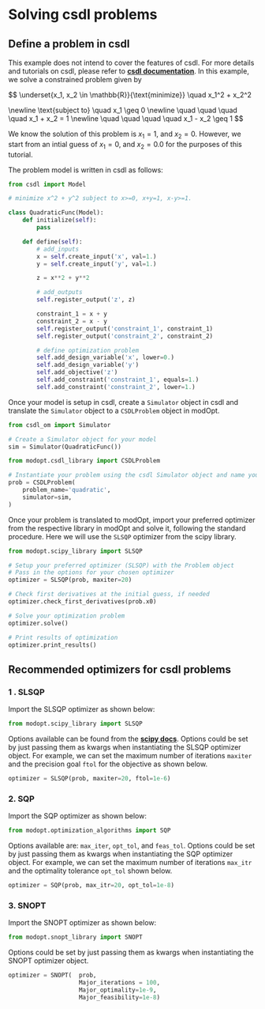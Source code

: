 # Solving csdl problems

## Define a problem in csdl

This example does not intend to cover the features of csdl.
For more details and tutorials on csdl, please refer to **[csdl documentation](https://lsdolab.github.io/csdl/)**.
In this example, we solve a constrained problem given by

$$
\underset{x_1, x_2 \in \mathbb{R}}{\text{minimize}} \quad x_1^2 + x_2^2

\newline
\text{subject to} \quad x_1 \geq 0
\newline
\quad \quad \quad \quad x_1 + x_2 = 1
\newline
\quad \quad \quad \quad x_1 - x_2 \geq 1
$$

We know the solution of this problem is $x_1=1$, and $x_2=0$.
However, we start from an intial guess of $x_1=0$, and $x_2=0.0$ for the purposes of this tutorial.

The problem model is written in csdl as follows:

```py
from csdl import Model

# minimize x^2 + y^2 subject to x>=0, x+y=1, x-y>=1.

class QuadraticFunc(Model):
    def initialize(self):
        pass

    def define(self):
        # add_inputs
        x = self.create_input('x', val=1.)
        y = self.create_input('y', val=1.)

        z = x**2 + y**2

        # add_outputs
        self.register_output('z', z)

        constraint_1 = x + y
        constraint_2 = x - y
        self.register_output('constraint_1', constraint_1)
        self.register_output('constraint_2', constraint_2)

        # define optimization problem
        self.add_design_variable('x', lower=0.)
        self.add_design_variable('y')
        self.add_objective('z')
        self.add_constraint('constraint_1', equals=1.)
        self.add_constraint('constraint_2', lower=1.)
```

Once your model is setup in csdl, create a `Simulator` object in csdl and 
translate the `Simulator` object to a `CSDLProblem` object in modOpt.

```py
from csdl_om import Simulator

# Create a Simulator object for your model
sim = Simulator(QuadraticFunc())

from modopt.csdl_library import CSDLProblem

# Instantiate your problem using the csdl Simulator object and name your problem
prob = CSDLProblem(
    problem_name='quadratic',
    simulator=sim,
)
```

Once your problem is translated to modOpt, import your preferred optimizer from
the respective library in modOpt and solve it, following the standard procedure.
Here we will use the `SLSQP` optimizer from the scipy library.

```py
from modopt.scipy_library import SLSQP

# Setup your preferred optimizer (SLSQP) with the Problem object 
# Pass in the options for your chosen optimizer
optimizer = SLSQP(prob, maxiter=20)

# Check first derivatives at the initial guess, if needed
optimizer.check_first_derivatives(prob.x0)

# Solve your optimization problem
optimizer.solve()

# Print results of optimization
optimizer.print_results()
```


## Recommended optimizers for csdl problems

### 1 . SLSQP

Import the SLSQP optimizer as shown below:

```py
from modopt.scipy_library import SLSQP
```

Options available can be found from the 
**[scipy docs](https://docs.scipy.org/doc/scipy/reference/optimize.minimize-slsqp.html#optimize-minimize-slsqp)**.
Options could be set by just passing them as kwargs when 
instantiating the SLSQP optimizer object.
For example, we can set the maximum number of iterations `maxiter` 
and the precision goal `ftol` for the objective as shown below.

```py
optimizer = SLSQP(prob, maxiter=20, ftol=1e-6)
```

### 2. SQP

Import the SQP optimizer as shown below:

```py
from modopt.optimization_algorithms import SQP
```
Options available are: `max_iter`, `opt_tol`, and `feas_tol`.
Options could be set by just passing them as kwargs when 
instantiating the SQP optimizer object.
For example, we can set the maximum number of iterations `max_itr` 
and the optimality tolerance `opt_tol` shown below.

```py
optimizer = SQP(prob, max_itr=20, opt_tol=1e-8)
```


### 3. SNOPT

Import the SNOPT optimizer as shown below:

```py
from modopt.snopt_library import SNOPT
```
Options could be set by just passing them as kwargs when 
instantiating the SNOPT optimizer object.

```py
optimizer = SNOPT(  prob, 
                    Major_iterations = 100, 
                    Major_optimality=1e-9, 
                    Major_feasibility=1e-8)
```
